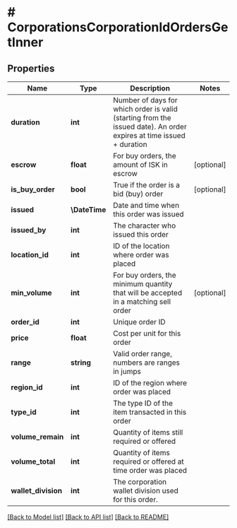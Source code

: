 # # CorporationsCorporationIdOrdersGetInner

## Properties

Name | Type | Description | Notes
------------ | ------------- | ------------- | -------------
**duration** | **int** | Number of days for which order is valid (starting from the issued date). An order expires at time issued + duration |
**escrow** | **float** | For buy orders, the amount of ISK in escrow | [optional]
**is_buy_order** | **bool** | True if the order is a bid (buy) order | [optional]
**issued** | **\DateTime** | Date and time when this order was issued |
**issued_by** | **int** | The character who issued this order |
**location_id** | **int** | ID of the location where order was placed |
**min_volume** | **int** | For buy orders, the minimum quantity that will be accepted in a matching sell order | [optional]
**order_id** | **int** | Unique order ID |
**price** | **float** | Cost per unit for this order |
**range** | **string** | Valid order range, numbers are ranges in jumps |
**region_id** | **int** | ID of the region where order was placed |
**type_id** | **int** | The type ID of the item transacted in this order |
**volume_remain** | **int** | Quantity of items still required or offered |
**volume_total** | **int** | Quantity of items required or offered at time order was placed |
**wallet_division** | **int** | The corporation wallet division used for this order. |

[[Back to Model list]](../../README.md#models) [[Back to API list]](../../README.md#endpoints) [[Back to README]](../../README.md)
